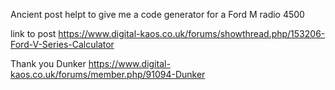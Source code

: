 Ancient post helpt to give me a code generator for a Ford M radio 4500

link to post
https://www.digital-kaos.co.uk/forums/showthread.php/153206-Ford-V-Series-Calculator

Thank you Dunker
https://www.digital-kaos.co.uk/forums/member.php/91094-Dunker 
